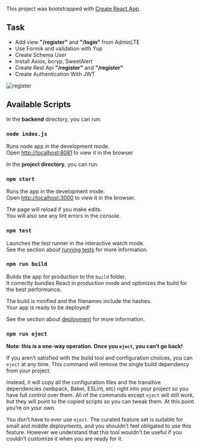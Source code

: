 This project was bootstrapped with [Create React App](https://github.com/facebook/create-react-app).

## Task

- Add view **"/register"** and **"/login"** from AdminLTE
- Use Formik and validation with Yup
- Create Schema User
- Install Axios, bcryp, SweetAlert
- Create Rest Api **"/register"** and **"/register"**
- Create Authentication With JWT

![register](https://user-images.githubusercontent.com/40905751/75087705-b3f1e180-5511-11ea-8086-70ad68e2ee8d.jpg)

## Available Scripts

In the **backend** directory, you can run:

### `node index.js`

Runs node app in the development mode.<br />
Open [http://localhost:8081](http://localhost:8081) to view it in the browser

In the **project directory**, you can run:

### `npm start`

Runs the app in the development mode.<br />
Open [http://localhost:3000](http://localhost:3000) to view it in the browser.

The page will reload if you make edits.<br />
You will also see any lint errors in the console.

### `npm test`

Launches the test runner in the interactive watch mode.<br />
See the section about [running tests](https://facebook.github.io/create-react-app/docs/running-tests) for more information.

### `npm run build`

Builds the app for production to the `build` folder.<br />
It correctly bundles React in production mode and optimizes the build for the best performance.

The build is minified and the filenames include the hashes.<br />
Your app is ready to be deployed!

See the section about [deployment](https://facebook.github.io/create-react-app/docs/deployment) for more information.

### `npm run eject`

**Note: this is a one-way operation. Once you `eject`, you can’t go back!**

If you aren’t satisfied with the build tool and configuration choices, you can `eject` at any time. This command will remove the single build dependency from your project.

Instead, it will copy all the configuration files and the transitive dependencies (webpack, Babel, ESLint, etc) right into your project so you have full control over them. All of the commands except `eject` will still work, but they will point to the copied scripts so you can tweak them. At this point you’re on your own.

You don’t have to ever use `eject`. The curated feature set is suitable for small and middle deployments, and you shouldn’t feel obligated to use this feature. However we understand that this tool wouldn’t be useful if you couldn’t customize it when you are ready for it.
